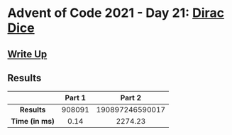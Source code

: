 # Advent of Code 2021 - Day 21: [Dirac Dice](https://adventofcode.com/2021/day/21)

## [Write Up](https://codingap.github.io/advent-of-code/writeups/2021/day21)

## Results

|                  | **Part 1** | **Part 2** |
| :--------------: | :--------: | :--------: |
|   **Results**    | 908091 | 190897246590017 |
| **Time (in ms)** | 0.14 | 2274.23 |
